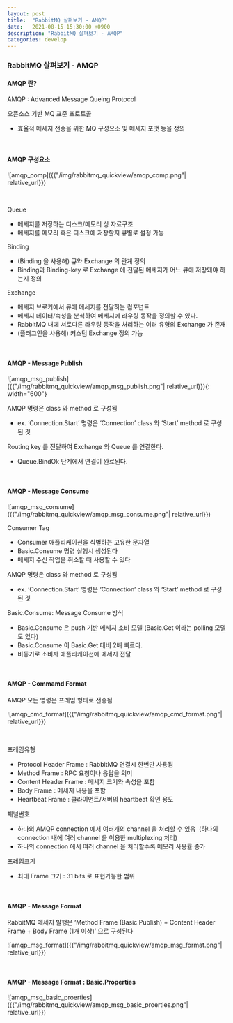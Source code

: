 ```yaml
---
layout: post
title:  "RabbitMQ 살펴보기 - AMQP"
date:   2021-08-15 15:30:00 +0900
description: "RabbitMQ 살펴보기 - AMQP"
categories: develop
---
```


### RabbitMQ 살펴보기 - AMQP

#### AMQP 란?

AMQP : Advanced Message Queing Protocol

오픈소스 기반 MQ 표준 프로토콜
- 효율적 메세지 전송을 위한 MQ 구성요소 및 메세지 포맷 등을 정의

<br>

#### AMQP 구성요소

![amqp_comp]({{"/img/rabbitmq_quickview/amqp_comp.png"| relative_url}})

<br>

Queue
- 메세지를 저장하는 디스크/메모리 상 자료구조
- 메세지를 메모리 혹은 디스크에 저장할지 큐별로 설정 가능

Binding
- (Binding 을 사용해) 큐와 Exchange 의 관계 정의
- Binding과 Binding-key 로 Exchange 에 전달된 메세지가 어느 큐에 저장돼야 하는지 정의

Exchange
- 메세지 브로커에서 큐에 메세지를 전달하는 컴포넌트
- 메세지 데이터/속성을 분석하여 메세지에 라우팅 동작을 정의할 수 있다.
- RabbitMQ 내에 서로다른 라우팅 동작을 처리하는 여러 유형의 Exchange 가 존재
- (플러그인을 사용해) 커스텀 Exchange 정의 가능


<br>

#### AMQP - Message Publish

![amqp_msg_publish]({{"/img/rabbitmq_quickview/amqp_msg_publish.png"| relative_url}}){: width="600"}

AMQP 명령은 class 와 method 로 구성됨
- ex. ‘Connection.Start’ 명령은 ‘Connection’ class 와 ‘Start’ method 로 구성된 것

Routing key 를 전달하여 Exchange 와 Queue 를 연결한다.
- Queue.BindOk 단계에서 연결이 완료된다.

<br>

#### AMQP - Message Consume

![amqp_msg_consume]({{"/img/rabbitmq_quickview/amqp_msg_consume.png"| relative_url}})

Consumer Tag
- Consumer 애플리케이션을 식별하는 고유한 문자열
- Basic.Consume 명령 실행시 생성된다
- 메세지 수신 작업을 취소할 때 사용할 수 있다

AMQP 명령은 class 와 method 로 구성됨
- ex. ‘Connection.Start’ 명령은 ‘Connection’ class 와 ‘Start’ method 로 구성된 것

Basic.Consume: Message Consume 방식
- Basic.Consume 은 push 기반 메세지 소비 모델 (Basic.Get 이라는 polling 모델도 있다)
- Basic.Consume 이 Basic.Get 대비 2배 빠르다.
- 비동기로 소비자 애플리케이션에 메세지 전달


<br>

#### AMQP - Commamd Format

AMQP 모든 명령은 프레임 형태로 전송됨

![amqp_cmd_format]({{"/img/rabbitmq_quickview/amqp_cmd_format.png"| relative_url}})

<br>

프레임유형
- Protocol Header Frame : RabbitMQ 연결시 한번만 사용됨
- Method Frame : RPC 요청이나 응답을 의미
- Content Header Frame : 메세지 크기와 속성을 포함
- Body Frame : 메세지 내용을 포함
- Heartbeat Frame : 클라이언트/서버의 heartbeat 확인 용도

채널번호
- 하나의 AMQP connection 에서 여러개의 channel 을 처리할 수 있음  (하나의 connection 내에 여러 channel 을 이용한 multiplexing 처리)
- 하나의 connection 에서 여러 channel 을 처리할수록 메모리 사용률 증가

프레임크기
- 최대 Frame 크기 : 31 bits 로 표현가능한 범위

<br>

#### AMQP - Message Format

RabbitMQ 메세지 발행은 ‘Method Frame (Basic.Publish) + Content Header Frame + Body Frame (1개 이상)’ 으로 구성된다

![amqp_msg_format]({{"/img/rabbitmq_quickview/amqp_msg_format.png"| relative_url}})

<br>


#### AMQP - Message Format : Basic.Properties

![amqp_msg_basic_proerties]({{"/img/rabbitmq_quickview/amqp_msg_basic_proerties.png"| relative_url}})

